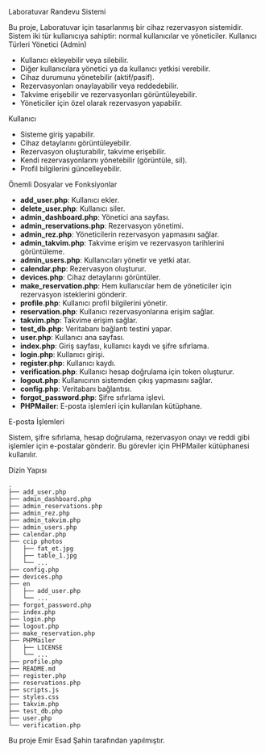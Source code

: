 Laboratuvar Randevu Sistemi

Bu proje,  Laboratuvar için tasarlanmış bir cihaz rezervasyon sistemidir. Sistem iki tür kullanıcıya sahiptir: normal kullanıcılar ve yöneticiler.
Kullanıcı Türleri
Yönetici (Admin)

- Kullanıcı ekleyebilir veya silebilir.
- Diğer kullanıcılara yönetici ya da kullanıcı yetkisi verebilir.
- Cihaz durumunu yönetebilir (aktif/pasif).
- Rezervasyonları onaylayabilir veya reddedebilir.
- Takvime erişebilir ve rezervasyonları görüntüleyebilir.
- Yöneticiler için özel olarak rezervasyon yapabilir.

Kullanıcı

- Sisteme giriş yapabilir.
- Cihaz detaylarını görüntüleyebilir.
- Rezervasyon oluşturabilir, takvime erişebilir.
- Kendi rezervasyonlarını yönetebilir (görüntüle, sil).
- Profil bilgilerini güncelleyebilir.

Önemli Dosyalar ve Fonksiyonlar

- **add_user.php**: Kullanıcı ekler.
- **delete_user.php**: Kullanıcı siler.
- **admin_dashboard.php**: Yönetici ana sayfası.
- **admin_reservations.php**: Rezervasyon yönetimi.
- **admin_rez.php**: Yöneticilerin rezervasyon yapmasını sağlar.
- **admin_takvim.php**: Takvime erişim ve rezervasyon tarihlerini görüntüleme.
- **admin_users.php**: Kullanıcıları yönetir ve yetki atar.
- **calendar.php**: Rezervasyon oluşturur.
- **devices.php**: Cihaz detaylarını görüntüler.
- **make_reservation.php**: Hem kullanıcılar hem de yöneticiler için rezervasyon isteklerini gönderir.
- **profile.php**: Kullanıcı profil bilgilerini yönetir.
- **reservation.php**: Kullanıcı rezervasyonlarına erişim sağlar.
- **takvim.php**: Takvime erişim sağlar.
- **test_db.php**: Veritabanı bağlantı testini yapar.
- **user.php**: Kullanıcı ana sayfası.
- **index.php**: Giriş sayfası, kullanıcı kaydı ve şifre sıfırlama.
- **login.php**: Kullanıcı girişi.
- **register.php**: Kullanıcı kaydı.
- **verification.php**: Kullanıcı hesap doğrulama için token oluşturur.
- **logout.php**: Kullanıcının sistemden çıkış yapmasını sağlar.
- **config.php**: Veritabanı bağlantısı.
- **forgot_password.php**: Şifre sıfırlama işlevi.
- **PHPMailer**: E-posta işlemleri için kullanılan kütüphane.

E-posta İşlemleri

Sistem, şifre sıfırlama, hesap doğrulama, rezervasyon onayı ve reddi gibi işlemler için e-postalar gönderir. Bu görevler için PHPMailer kütüphanesi kullanılır.

Dizin Yapısı

```
.
├── add_user.php
├── admin_dashboard.php
├── admin_reservations.php
├── admin_rez.php
├── admin_takvim.php
├── admin_users.php
├── calendar.php
├── ccip photos
│   ├── fat_et.jpg
│   ├── table_1.jpg
│   └── ...
├── config.php
├── devices.php
├── en
│   ├── add_user.php
│   └── ...
├── forgot_password.php
├── index.php
├── login.php
├── logout.php
├── make_reservation.php
├── PHPMailer
│   ├── LICENSE
│   └── ...
├── profile.php
├── README.md
├── register.php
├── reservations.php
├── scripts.js
├── styles.css
├── takvim.php
├── test_db.php
├── user.php
└── verification.php
```

Bu proje Emir Esad Şahin tarafından yapılmıştır.